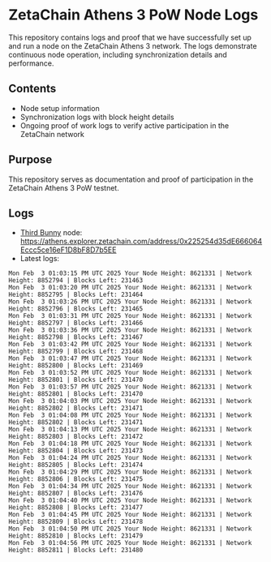 # ZetaChain Athens 3 PoW Node Logs
This repository contains logs and proof that we have successfully set up and run a node on the ZetaChain Athens 3 network. The logs demonstrate continuous node operation, including synchronization details and performance.

## Contents
- Node setup information
- Synchronization logs with block height details
- Ongoing proof of work logs to verify active participation in the ZetaChain network

## Purpose
This repository serves as documentation and proof of participation in the ZetaChain Athens 3 PoW testnet.

## Logs

- [Third Bunny](https://thirdbunny.xyz/) node: https://athens.explorer.zetachain.com/address/0x225254d35dE666064Eccc5ce16eF1D8bF8D7b5EE
- Latest logs:
```
Mon Feb  3 01:03:15 PM UTC 2025 Your Node Height: 8621331 | Network Height: 8852794 | Blocks Left: 231463
Mon Feb  3 01:03:20 PM UTC 2025 Your Node Height: 8621331 | Network Height: 8852795 | Blocks Left: 231464
Mon Feb  3 01:03:26 PM UTC 2025 Your Node Height: 8621331 | Network Height: 8852796 | Blocks Left: 231465
Mon Feb  3 01:03:31 PM UTC 2025 Your Node Height: 8621331 | Network Height: 8852797 | Blocks Left: 231466
Mon Feb  3 01:03:36 PM UTC 2025 Your Node Height: 8621331 | Network Height: 8852798 | Blocks Left: 231467
Mon Feb  3 01:03:42 PM UTC 2025 Your Node Height: 8621331 | Network Height: 8852799 | Blocks Left: 231468
Mon Feb  3 01:03:47 PM UTC 2025 Your Node Height: 8621331 | Network Height: 8852800 | Blocks Left: 231469
Mon Feb  3 01:03:52 PM UTC 2025 Your Node Height: 8621331 | Network Height: 8852801 | Blocks Left: 231470
Mon Feb  3 01:03:57 PM UTC 2025 Your Node Height: 8621331 | Network Height: 8852801 | Blocks Left: 231470
Mon Feb  3 01:04:03 PM UTC 2025 Your Node Height: 8621331 | Network Height: 8852802 | Blocks Left: 231471
Mon Feb  3 01:04:08 PM UTC 2025 Your Node Height: 8621331 | Network Height: 8852802 | Blocks Left: 231471
Mon Feb  3 01:04:13 PM UTC 2025 Your Node Height: 8621331 | Network Height: 8852803 | Blocks Left: 231472
Mon Feb  3 01:04:18 PM UTC 2025 Your Node Height: 8621331 | Network Height: 8852804 | Blocks Left: 231473
Mon Feb  3 01:04:24 PM UTC 2025 Your Node Height: 8621331 | Network Height: 8852805 | Blocks Left: 231474
Mon Feb  3 01:04:29 PM UTC 2025 Your Node Height: 8621331 | Network Height: 8852806 | Blocks Left: 231475
Mon Feb  3 01:04:34 PM UTC 2025 Your Node Height: 8621331 | Network Height: 8852807 | Blocks Left: 231476
Mon Feb  3 01:04:40 PM UTC 2025 Your Node Height: 8621331 | Network Height: 8852808 | Blocks Left: 231477
Mon Feb  3 01:04:45 PM UTC 2025 Your Node Height: 8621331 | Network Height: 8852809 | Blocks Left: 231478
Mon Feb  3 01:04:50 PM UTC 2025 Your Node Height: 8621331 | Network Height: 8852810 | Blocks Left: 231479
Mon Feb  3 01:04:56 PM UTC 2025 Your Node Height: 8621331 | Network Height: 8852811 | Blocks Left: 231480
```
